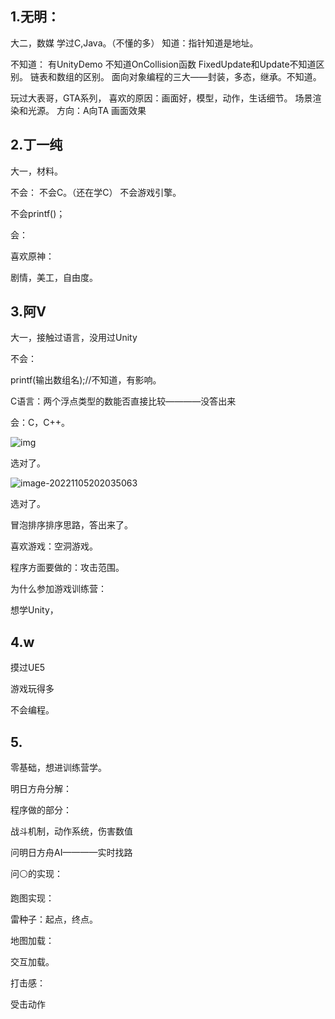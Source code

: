 ## 1.无明：

大二，数媒
学过C,Java。（不懂的多）
知道：指针知道是地址。

不知道：
有UnityDemo
不知道OnCollision函数
FixedUpdate和Update不知道区别。
链表和数组的区别。
面向对象编程的三大——封装，多态，继承。不知道。

玩过大表哥，GTA系列，
喜欢的原因：画面好，模型，动作，生话细节。
场景渲染和光源。
方向：A向TA 画面效果

## 2.丁一纯

大一，材料。

不会：
不会C。（还在学C）
不会游戏引擎。

不会printf()；

会：



喜欢原神：

剧情，美工，自由度。



## 3.阿V

大一，接触过语言，没用过Unity

不会：

printf(输出数组名);//不知道，有影响。

C语言：两个浮点类型的数能否直接比较————没答出来



会：C，C++。

![img](file:///C:\Users\28472\AppData\Roaming\Tencent\WeMeet\Global\IM\image\1353397320641807158\original_0d65777eb84aa53fd8e9e7027f6e29a9.png)

选对了。

![image-20221105202035063](C:\Users\28472\AppData\Roaming\Typora\typora-user-images\image-20221105202035063.png)

选对了。

冒泡排序排序思路，答出来了。



喜欢游戏：空洞游戏。

程序方面要做的：攻击范围。



为什么参加游戏训练营：

想学Unity，





## 4.w

摸过UE5

游戏玩得多

不会编程。



## 5.

零基础，想进训练营学。



明日方舟分解：

程序做的部分：

战斗机制，动作系统，伤害数值

问明日方舟AI————实时找路

问⚪的实现：

跑图实现：

雷种子：起点，终点。



地图加载：

交互加载。



打击感：

受击动作